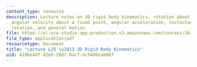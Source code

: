 ```yaml
---
content_type: resource
description: Lecture notes on 3D rigid body kinematics, rotation about a fixed point,
  angular velocity about a fixed point, angular acceleration, instantaneous axis of
  rotation, and general motion.
file: https://ol-ocw-studio-app-production.s3.amazonaws.com/courses/16-07-dynamics-fall-2009/419be4d742e628d70acfbc5496eab967_MIT16_07F09_Lec25.pdf
file_type: application/pdf
resourcetype: Document
title: "Lecture L25 \u2013 3D Rigid Body Kinematics"
uid: 419be4d7-42e6-28d7-0acf-bc5496eab967
---
```

